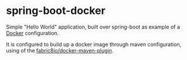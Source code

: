 # spring-boot-docker

Simple "Hello World" application, built over spring-boot as example of a [Docker](https://www.docker.com/what-docker) configuration.

It is configured to build up a docker image through maven configuration, using of the [fabric8io/docker-maven-plugin](https://github.com/fabric8io/docker-maven-plugin).
